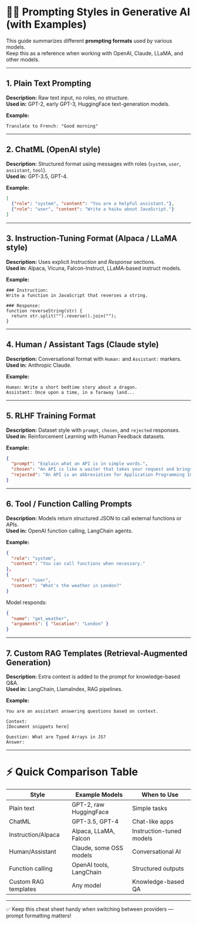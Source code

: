 # 🧑‍💻 Prompting Styles in Generative AI (with Examples)

This guide summarizes different **prompting formats** used by various models.  
Keep this as a reference when working with OpenAI, Claude, LLaMA, and other models.

---

## 1. Plain Text Prompting
**Description:** Raw text input, no roles, no structure.  
**Used in:** GPT-2, early GPT-3, HuggingFace text-generation models.

**Example:**
```
Translate to French: "Good morning"
```

---

## 2. ChatML (OpenAI style)
**Description:** Structured format using messages with roles (`system`, `user`, `assistant`, `tool`).  
**Used in:** GPT-3.5, GPT-4.

**Example:**
```json
[
  {"role": "system", "content": "You are a helpful assistant."},
  {"role": "user", "content": "Write a haiku about JavaScript."}
]
```

---

## 3. Instruction-Tuning Format (Alpaca / LLaMA style)
**Description:** Uses explicit *Instruction* and *Response* sections.  
**Used in:** Alpaca, Vicuna, Falcon-Instruct, LLaMA-based instruct models.

**Example:**
```
### Instruction:
Write a function in JavaScript that reverses a string.

### Response:
function reverseString(str) {
  return str.split("").reverse().join("");
}
```

---

## 4. Human / Assistant Tags (Claude style)
**Description:** Conversational format with `Human:` and `Assistant:` markers.  
**Used in:** Anthropic Claude.

**Example:**
```
Human: Write a short bedtime story about a dragon.
Assistant: Once upon a time, in a faraway land...
```

---

## 5. RLHF Training Format
**Description:** Dataset style with `prompt`, `chosen`, and `rejected` responses.  
**Used in:** Reinforcement Learning with Human Feedback datasets.

**Example:**
```json
{
  "prompt": "Explain what an API is in simple words.",
  "chosen": "An API is like a waiter that takes your request and brings back what you need.",
  "rejected": "An API is an abbreviation for Application Programming Interface."
}
```

---

## 6. Tool / Function Calling Prompts
**Description:** Models return structured JSON to call external functions or APIs.  
**Used in:** OpenAI function calling, LangChain agents.

**Example:**
```json
{
  "role": "system",
  "content": "You can call functions when necessary."
},
{
  "role": "user",
  "content": "What's the weather in London?"
}
```

Model responds:
```json
{
  "name": "get_weather",
  "arguments": { "location": "London" }
}
```

---

## 7. Custom RAG Templates (Retrieval-Augmented Generation)
**Description:** Extra context is added to the prompt for knowledge-based Q&A.  
**Used in:** LangChain, LlamaIndex, RAG pipelines.

**Example:**
```
You are an assistant answering questions based on context.

Context:
[Document snippets here]

Question: What are Typed Arrays in JS?
Answer:
```

---

# ⚡ Quick Comparison Table

| Style                | Example Models            | When to Use |
|-----------------------|---------------------------|-------------|
| Plain text           | GPT-2, raw HuggingFace    | Simple tasks |
| ChatML               | GPT-3.5, GPT-4            | Chat-like apps |
| Instruction/Alpaca   | Alpaca, LLaMA, Falcon     | Instruction-tuned models |
| Human/Assistant      | Claude, some OSS models   | Conversational AI |
| Function calling     | OpenAI tools, LangChain   | Structured outputs |
| Custom RAG templates | Any model                 | Knowledge-based QA |

---

✅ Keep this cheat sheet handy when switching between providers — prompt formatting matters!  
